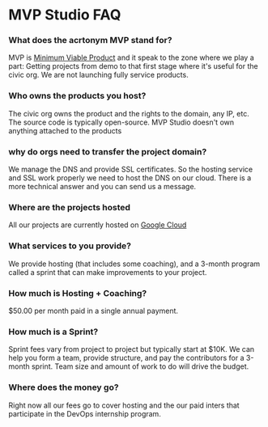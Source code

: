 # MVP Studio FAQ

### What does the acrtonym MVP stand for?
MVP is [Minimum Viable Product](https://en.wikipedia.org/wiki/Minimum_viable_product) and it speak to the zone where we play a part:  Getting projects from demo to that first stage where it's useful for the civic org. We are not launching fully service products.

### Who owns the products you host?
The civic org owns the product and the rights to the domain, any IP, etc. The source code is typically open-source. MVP Studio doesn't own anything attached to the products

### why do orgs need to transfer the project domain?
We manage the DNS and provide SSL certificates. So the hosting service and SSL work properly we need to host the DNS on our cloud.  There is a more technical answer and you can send us a message.

### Where are the projects hosted
All our projects are currently hosted on [Google Cloud](https://cloud.google.com/)  

### What services to you provide?
We provide hosting (that includes some coaching), and a 3-month program called a sprint that can make improvements to your project.

### How much is Hosting + Coaching?
$50.00 per month paid in a single annual payment.

### How much is a Sprint?
Sprint fees vary from project to project but typically start at $10K.  We can help you form a team, provide structure, and pay the contributors for a 3-month sprint.  Team size and amount of work to do will drive the budget.

### Where does the money go?
Right now all our fees go to cover hosting and the our paid inters that participate in the DevOps internship program.
